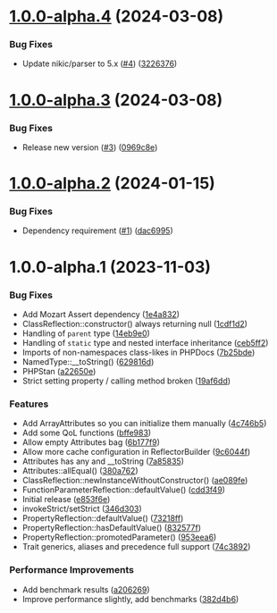 # [1.0.0-alpha.4](https://github.com/good-php/reflection/compare/v1.0.0-alpha.3...v1.0.0-alpha.4) (2024-03-08)


### Bug Fixes

* Update nikic/parser to 5.x ([#4](https://github.com/good-php/reflection/issues/4)) ([3226376](https://github.com/good-php/reflection/commit/3226376d071af03e5a3728df3f2f3778c984c3f4))

# [1.0.0-alpha.3](https://github.com/good-php/reflection/compare/v1.0.0-alpha.2...v1.0.0-alpha.3) (2024-03-08)


### Bug Fixes

* Release new version ([#3](https://github.com/good-php/reflection/issues/3)) ([0969c8e](https://github.com/good-php/reflection/commit/0969c8e44e338f680ca70a04fa09fba322b008f2))

# [1.0.0-alpha.2](https://github.com/good-php/reflection/compare/v1.0.0-alpha.1...v1.0.0-alpha.2) (2024-01-15)


### Bug Fixes

* Dependency requirement ([#1](https://github.com/good-php/reflection/issues/1)) ([dac6995](https://github.com/good-php/reflection/commit/dac6995bde28956dddb8f4e00d130a0653aca6b5))

# 1.0.0-alpha.1 (2023-11-03)


### Bug Fixes

* Add Mozart Assert dependency ([1e4a832](https://github.com/good-php/reflection/commit/1e4a83293306e4d6b53ea3a49cb0fcd78844dc0b))
* ClassReflection::constructor() always returning null ([1cdf1d2](https://github.com/good-php/reflection/commit/1cdf1d2e13d461be23cb8f5e856c37cea52a19e9))
* Handling of `parent` type ([14eb9e0](https://github.com/good-php/reflection/commit/14eb9e0a1c4286b68be1a50c649532682f2690f8))
* Handling of `static` type and nested interface inheritance ([ceb5ff2](https://github.com/good-php/reflection/commit/ceb5ff2233f872d1af60fa5ea8b9004ededeba09))
* Imports of non-namespaces class-likes in PHPDocs ([7b25bde](https://github.com/good-php/reflection/commit/7b25bded98f1a4d93f86f226b4a3925f5407a8fe))
* NamedType::__toString() ([629816d](https://github.com/good-php/reflection/commit/629816dbbd65492f1805f9a7dfdd1f2b9ffa92dc))
* PHPStan ([a22650e](https://github.com/good-php/reflection/commit/a22650e0e4dacc918038b16e09b825f08bb500f6))
* Strict setting property / calling method broken ([19af6dd](https://github.com/good-php/reflection/commit/19af6dd6c3109cf003026432a596699e4292241a))


### Features

* Add ArrayAttributes so you can initialize them manually ([4c746b5](https://github.com/good-php/reflection/commit/4c746b599f60f6f0f7eea2b9cd7140f2d624fc1d))
* Add some QoL functions ([bffe983](https://github.com/good-php/reflection/commit/bffe983c113d6ade8f7008b729b8091a0da09822))
* Allow empty Attributes bag ([6b177f9](https://github.com/good-php/reflection/commit/6b177f94753b817ed163cc6cdb914597c9f70cce))
* Allow more cache configuration in ReflectorBuilder ([9c6044f](https://github.com/good-php/reflection/commit/9c6044f2edee7a837a6c71cc9d1c5a3a7ab619e2))
* Attributes has any and __toString ([7a85835](https://github.com/good-php/reflection/commit/7a85835a896dd384157df3c8f99aa7c3f09ce4ba))
* Attributes::allEqual() ([380a762](https://github.com/good-php/reflection/commit/380a762aab9637ed4a414916575741021b376759))
* ClassReflection::newInstanceWithoutConstructor() ([ae089fe](https://github.com/good-php/reflection/commit/ae089fed841d3fdda2c9d58ecdd2e933df0786ac))
* FunctionParameterReflection::defaultValue() ([cdd3f49](https://github.com/good-php/reflection/commit/cdd3f491e6daf54c67c0f6a238e336e347a7bfb3))
* Initial release ([e853f6e](https://github.com/good-php/reflection/commit/e853f6ed5e548f83c630ecd001b5419e4a60cc37))
* invokeStrict/setStrict ([346d303](https://github.com/good-php/reflection/commit/346d3035c0b1db6807a72bb42b5e0f2a0e601996))
* PropertyReflection::defaultValue() ([73218ff](https://github.com/good-php/reflection/commit/73218ffa98ebc92ca9fe2f21b41eece29e2a43fc))
* PropertyReflection::hasDefaultValue() ([832577f](https://github.com/good-php/reflection/commit/832577fac9078c2a63fe086114a62cf993eb412e))
* PropertyReflection::promotedParameter() ([953eea6](https://github.com/good-php/reflection/commit/953eea65c1cc9a4e70331fb8698c7b5991fb3bd0))
* Trait generics, aliases and precedence full support ([74c3892](https://github.com/good-php/reflection/commit/74c38920f7f78b18aea8665c53859554c0ecb8dc))


### Performance Improvements

* Add benchmark results ([a206269](https://github.com/good-php/reflection/commit/a206269e4c8f9fdde74ebcaa1e9a75696ccf4339))
* Improve performance slightly, add benchmarks ([382d4b6](https://github.com/good-php/reflection/commit/382d4b6fdc711cc073b8a33f8bcad71b24ac6b3d))
